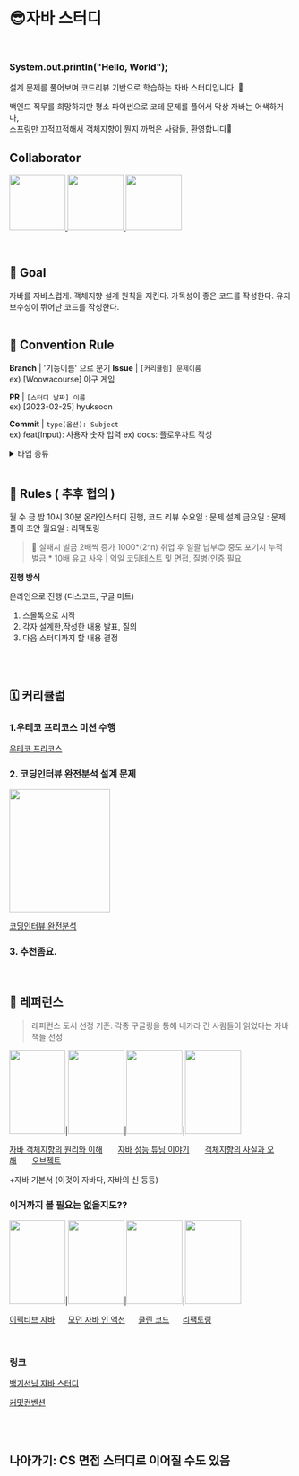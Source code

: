 # 😎자바 스터디  
<br>

### **System.out.println("Hello, World");**   

설계 문제를 풀어보며 코드리뷰 기반으로 학습하는 자바 스터디입니다. 🤼

> 
> 
 
백엔드 직무를 희망하지만 평소 파이썬으로 코테 문제를 풀어서 막상 자바는 어색하거나, <br>
스프링만 끄적끄적해서 객체지향이 뭔지 까먹은 사람들, 환영합니다🤗
<br>
## Collaborator
<p>
<a href="https://github.com/chs98412">
  <img src="https://github.com/chs98412.png" width="100">
</a>
<a href="https://github.com/lalabulla">
  <img src="https://github.com/lalabulla.png" width="100">
</a>
<a href="https://github.com/doomdabo">
  <img src="https://github.com/doomdabo.png" width="100">
</a>
</p>

<br> 
 
## 💪 Goal
자바를 자바스럽게.
객체지향 설계 원칙을 지킨다.
가독성이 좋은 코드를 작성한다.
유지보수성이 뛰어난 코드를 작성한다.  
<br>
## 🌈 Convention Rule
**Branch** | '기능이름' 으로 분기
**Issue** | `[커리큘럼] 문제이름`  
ex) [Woowacourse] 야구 게임

**PR** | `[스터디 날짜] 이름`  
ex) [2023-02-25] hyuksoon

**Commit** | `type(옵션): Subject`  
ex) feat(Input): 사용자 숫자 입력 
ex) docs: 플로우차트 작성

<details>
<summary>타입 종류</summary>
 
<div markdown="1">
 
|태그 이름|설명|
|------|---|
|Feat|새로운 기능을 추가할 경우|
|Fix|버그를 고친 경우|
|Design|CSS 등 사용자 UI 디자인 변경|
|!BREAKING CHANGE|커다란 API 변경의 경우|
|!HOTFIX|급하게 치명적인 버그를 고쳐야하는 경우|
|Style|코드 포맷 변경, 세미 콜론 누락, 코드 수정이 없는 경우|
|Refactor|새로운 기능을 추가할 경우|
|Comment|필요한 주석 추가 및 변경|
|Docs|문서를 수정한 경우|
|Test|테스트 추가, 테스트 리팩토링(프로덕션 코드 변경 X)|
|Chore|빌드 태스트 업데이트, 패키지 매니저를 설정하는 경우(프로덕션 코드 변경 X)|
|Rename|파일 혹은 폴더명을 수정하거나 옮기는 작업만인 경우|
|Remove|파일을 삭제하는 작업만 수행한 경우|
</div>
 
</details>
<br>
 
## 📢 Rules ( 추후 협의 )
월 수 금 밤 10시 30분 온라인스터디 진행, 코드 리뷰
수요일 : 문제 설계
금요일 : 문제 풀이 초안
월요일 : 리팩토링

>🚨 실패시 벌금 2배씩 증가 1000*(2^n) 취업 후 일괄 납부😊 중도 포기시 누적 벌금 * 10배
>유고 사유 | 익일 코딩테스트 및 면접, 질병(인증 필요
 
 
**진행 방식**

온라인으로 진행 (디스코드, 구글 미트)

1. 스몰톡으로 시작
2. 각자 설계한,작성한 내용 발표, 질의
3. 다음 스터디까지 할 내용 결정
<br>
 
 
 
<br>
 
 
## 🗓️ 커리큘럼

### 1.우테코 프리코스 미션 수행

[우테코 프리코스](https://github.com/orgs/woowacourse-precourse/repositories?q=&type=all&language=java)
 
 

### 2. **코딩인터뷰 완전분석 설계 문제**

<img src="https://user-images.githubusercontent.com/79582366/217753103-c5a101ca-f936-4021-8d24-4dad7e5d22a4.png" height="220px" width="180px">

[코딩인터뷰 완전분석](http://www.yes24.com/Product/Goods/44305533)


### 3. 추천좀요. 
<br>

## 📄 레퍼런스

> 레퍼런스 도서 선정 기준: 각종 구글링을 통해 네카라 간 사람들이 읽었다는 자바 책들 선정
> 


<img src="https://user-images.githubusercontent.com/79582366/217754683-e9a34747-5bca-4d66-8745-1e57adafc854.png" height="150px" width="100px">|<img src="https://user-images.githubusercontent.com/79582366/217754726-b4b40f8e-685b-46a3-9906-9d75b06b398e.png" height="150px" width="100px">|<img src="https://user-images.githubusercontent.com/79582366/217754795-8a116e99-2b9f-46f9-b78f-9e7eb112336c.png" height="150px" width="100px">|<img src="https://user-images.githubusercontent.com/79582366/217754897-e9dbc40c-be17-4b3d-931a-06499de1f070.png" height="150px" width="100px">

[자바 객체지향의 원리와 이해](http://www.yes24.com/Product/Goods/17350624)&nbsp;&nbsp;&nbsp;&nbsp;&nbsp;&nbsp;
[자바 성능 튜닝 이야기](http://www.yes24.com/Product/Goods/11261731)&nbsp;&nbsp;&nbsp;&nbsp;&nbsp;&nbsp;
[객체지향의 사실과 오해](http://www.yes24.com/Product/Goods/18249021)&nbsp;&nbsp;&nbsp;&nbsp;&nbsp;&nbsp;
[오브젝트](http://www.yes24.com/Product/Goods/74219491)

+자바 기본서 (이것이 자바다, 자바의 신 등등)

### 이거까지 볼 필요는 없을지도??


<img src="https://user-images.githubusercontent.com/79582366/217755023-381363ca-4391-474f-a8ed-42133ff47c77.png" height="150px" width="100px">|<img src="https://user-images.githubusercontent.com/79582366/217755091-8c2458bd-63ab-467a-8374-b23b32b65d73.png" height="150px" width="100px">|<img src="https://user-images.githubusercontent.com/79582366/217755097-b4869ee0-8dce-4fad-8d31-29cd64c20b5d.png" height="150px" width="100px">|<img src="https://user-images.githubusercontent.com/79582366/217755101-324e6eb2-4c61-42bc-a677-57f097513397.png" height="150px" width="100px">

[이펙티브 자바](http://www.yes24.com/Product/Goods/65551284)&nbsp;&nbsp;&nbsp;&nbsp;&nbsp;&nbsp;[모던 자바 인 액션](http://www.yes24.com/Product/Goods/77125987)&nbsp;&nbsp;&nbsp;&nbsp;&nbsp;&nbsp;[클린 코드](http://www.yes24.com/Product/Goods/11681152)&nbsp;&nbsp;&nbsp;&nbsp;&nbsp;&nbsp;[리팩토링](http://www.yes24.com/Product/Goods/89649360)
  
<br>

### 링크

[백기선님 자바 스터디](https://github.com/whiteship/live-study/issues?q=is%3Aissue+is%3Aclosed)

[커밋컨벤션]([https://github.com/whiteship/live-study/issues?q=is%3Aissue+is%3Aclosed](https://overcome-the-limits.tistory.com/entry/%ED%98%91%EC%97%85-%ED%98%91%EC%97%85%EC%9D%84-%EC%9C%84%ED%95%9C-%EA%B8%B0%EB%B3%B8%EC%A0%81%EC%9D%B8-git-%EC%BB%A4%EB%B0%8B%EC%BB%A8%EB%B2%A4%EC%85%98-%EC%84%A4%EC%A0%95%ED%95%98%EA%B8%B0#%EC%A0%9C%EB%AA%A9%EC%9D%80-%EC%96%B4%EB%96%BB%EA%B2%8C-%EC%9E%91%EC%84%B1%ED%95%98%EB%8A%94%EA%B0%80]))

<br><br>
  
   
    
     
     
## 나아가기: CS 면접 스터디로 이어질 수도 있음
